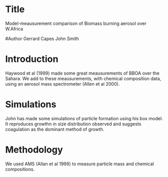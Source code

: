 # Title 
Model-meausurement comparison of 
Biomass burning aerosol over W.Africa

#Author
Gerrard Capes
John Smith

# Introduction 

Haywood et al (1999) made some great meausurements of BBOA  over the Sahara.
We add to these meausurements, with chemical composition data, using an aerosol mass spectrometer (Allen et al 2000).

# Simulations
John has made some simulations of particle formation using his box model.  
It reproduces growthn in size distribution observed and suggests coagulation as the dominant method of growth.

# Methodology

We used AMS (Allan et al 1999) to measure particle mass and chemical compositions.